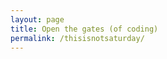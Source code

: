 ```yaml
---
layout: page
title: Open the gates (of coding)
permalink: /thisisnotsaturday/
---
```

<script type="text/javascript">
	// declare namespace object
var content = {};

// declare and initialize text prototype object
content.text = {

	// how many text instances have been created
    count: 0,

	// index number
    index: null,

	// text content
    string: null,

    // jquery reference to page element
    element: null,

    // define new text instance (content and index)
    define: function(entry) {
    	// store text content as object property
    	this.string = entry;

    	// increment total number of text instances
		content.text.count++;

		// use new count as index
		this.index = content.text.count;
    },

    // place text instance in document
    place: function() {

    	// place text at end of div with id="pool"
        $('#pool').append("<span class=\"text\" id=\"text"+ this.index +"\">"+ this.string +"</span>");

        // store jquery reference to new element
        this.element = $( '#text'+this.index ).eq(0);

        // make draggable with jquery.ui
        this.element.draggable();

        // use variable to pass 'this' into a different method
        var thing = this;

        // set event listener for changing text content of this instance
        this.element.click(function(){
        	thing.change(prompt('pick again'));
        });
    },

    // change content of text instance
    change: function(newEntry) {

    	// store new text content as object property
    	this.string = newEntry;

    	// change corresponding text in the html document using jquery .text() method
        this.element.text(newEntry);
    }
}
</script>